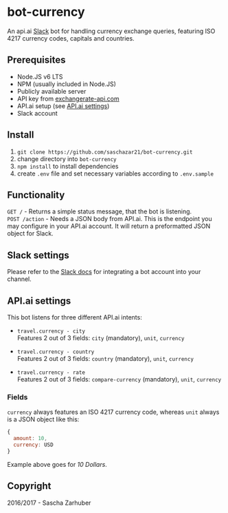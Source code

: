 # bot-currency
An api.ai [Slack](https://slack.com) bot for handling currency exchange queries, featuring ISO 4217 currency codes, capitals and countries.

## Prerequisites
* Node.JS v6 LTS
* NPM (usually included in Node.JS)
* Publicly available server
* API key from [exchangerate-api.com](https://www.exchangerate-api.com)
* API.ai setup (see [API.ai settings](#apiai-settings))
* Slack account

## Install
1. `git clone https://github.com/saschazar21/bot-currency.git`
2. change directory into `bot-currency`
3. `npm install` to install dependencies
4. create `.env` file and set necessary variables according to `.env.sample`

## Functionality
`GET /` - Returns a simple status message, that the bot is listening.  
`POST /action` - Needs a JSON body from API.ai. This is the endpoint you may configure in your API.ai account. It will return a preformatted JSON object for Slack.

## Slack settings
Please refer to the [Slack docs](https://get.slack.help/hc/en-us) for integrating a bot account into your channel.

## API.ai settings
This bot listens for three different API.ai intents:

* `travel.currency - city`  
Features 2 out of 3 fields: `city` (mandatory), `unit`, `currency`

* `travel.currency - country`  
Features 2 out of 3 fields: `country` (mandatory), `unit`, `currency`

* `travel.currency - rate`  
Features 2 out of 3 fields: `compare-currency` (mandatory), `unit`, `currency`

### Fields
`currency` always features an ISO 4217 currency code, whereas `unit` always is a JSON object like this:  
```javascript
{
  amount: 10,
  currency: USD
}
```
Example above goes for *10 Dollars*.

## Copyright
2016/2017 - Sascha Zarhuber
